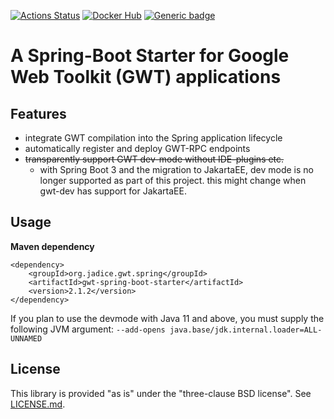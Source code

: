 [![Actions Status](https://github.com/levigo/gwt-spring-boot-starter/workflows/Continuous%20Delivery/badge.svg)](https://github.com/levigo/gwt-spring-boot-starter/actions)
[![Docker Hub](https://img.shields.io/badge/MADE%20with-JAVA-RED.svg)](#JAVA)
[![Generic badge](https://img.shields.io/badge/current%20version-2.1.2-1abc9c.svg)](https://github.com/levigo/gwt-spring-boot-starter/tree/v2.1.2)

# A Spring-Boot Starter for Google Web Toolkit (GWT) applications

## Features
- integrate GWT compilation into the Spring application lifecycle 
- automatically register and deploy GWT-RPC endpoints
- ~~transparently support GWT dev-mode without IDE-plugins etc.~~
  - with Spring Boot 3 and the migration to JakartaEE, dev mode is no longer supported as part of this project. 
    this might change when gwt-dev has support for JakartaEE.

## Usage
__Maven dependency__

    <dependency>
        <groupId>org.jadice.gwt.spring</groupId>
        <artifactId>gwt-spring-boot-starter</artifactId>
        <version>2.1.2</version>
    </dependency>

If you plan to use the devmode with Java 11 and above, you must supply the following JVM argument:
`--add-opens java.base/jdk.internal.loader=ALL-UNNAMED`

## License
This library is provided "as is" under the "three-clause BSD license". See [LICENSE.md](./LICENSE.md).
